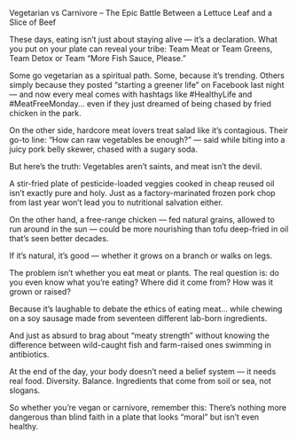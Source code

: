 Vegetarian vs Carnivore – The Epic Battle Between a Lettuce Leaf and a Slice of Beef

These days, eating isn’t just about staying alive — it’s a declaration. What you put on your plate can reveal your tribe: Team Meat or Team Greens, Team Detox or Team “More Fish Sauce, Please.”

Some go vegetarian as a spiritual path. Some, because it’s trending. Others simply because they posted “starting a greener life” on Facebook last night — and now every meal comes with hashtags like #HealthyLife and #MeatFreeMonday… even if they just dreamed of being chased by fried chicken in the park.

On the other side, hardcore meat lovers treat salad like it’s contagious. Their go-to line: “How can raw vegetables be enough?” — said while biting into a juicy pork belly skewer, chased with a sugary soda.


But here’s the truth: Vegetables aren’t saints, and meat isn’t the devil.

A stir-fried plate of pesticide-loaded veggies cooked in cheap reused oil isn’t exactly pure and holy. Just as a factory-marinated frozen pork chop from last year won’t lead you to nutritional salvation either.

On the other hand, a free-range chicken — fed natural grains, allowed to run around in the sun — could be more nourishing than tofu deep-fried in oil that’s seen better decades.

If it’s natural, it’s good — whether it grows on a branch or walks on legs.


The problem isn’t whether you eat meat or plants. The real question is: do you even know what you’re eating? Where did it come from? How was it grown or raised?

Because it’s laughable to debate the ethics of eating meat… while chewing on a soy sausage made from seventeen different lab-born ingredients.

And just as absurd to brag about “meaty strength” without knowing the difference between wild-caught fish and farm-raised ones swimming in antibiotics.


At the end of the day, your body doesn’t need a belief system — it needs real food.
Diversity. Balance. Ingredients that come from soil or sea, not slogans.

So whether you’re vegan or carnivore, remember this:
There’s nothing more dangerous than blind faith in a plate that looks “moral” but isn’t even healthy.